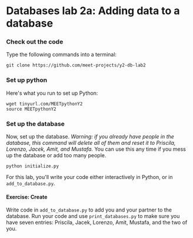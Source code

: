 # Databases lab 2a: Adding data to a database

### Check out the code

Type the following commands into a terminal:

    git clone https://github.com/meet-projects/y2-db-lab2

### Set up python

Here's what you run to set up Python:

    wget tinyurl.com/MEETpythonY2
    source MEETpythonY2

### Set up the database

Now, set up the database. *Warning: if you already have people in the
database, this command will delete all of them and reset it to Priscila,
Lorenzo, Jacek, Amit, and Mustafa.* You can use this any time if you mess up the
database or add too many people.

    python initialize.py

For this lab, you'll write your code either interactively in Python, or in
`add_to_database.py`.

#### Exercise: Create
Write code in `add_to_database.py` to add you and your partner to the database.
Run your code and use `print_databases.py` to make sure you have seven entries:
Priscila, Jacek, Lorenzo, Amit, Mustafa, and the two of you.
